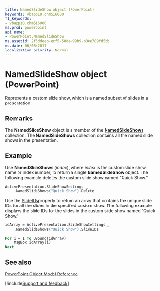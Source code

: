 ```yaml
---
title: NamedSlideShow object (PowerPoint)
keywords: vbapp10.chm516000
f1_keywords:
- vbapp10.chm516000
ms.prod: powerpoint
api_name:
- PowerPoint.NamedSlideShow
ms.assetid: 2f5ddeeb-ecf5-50da-99b9-b38e789fd5bb
ms.date: 06/08/2017
localization_priority: Normal
---
```



# NamedSlideShow object (PowerPoint)

Represents a custom slide show, which is a named subset of slides in a presentation. 


## Remarks

The  **NamedSlideShow** object is a member of the **[NamedSlideShows](PowerPoint.NamedSlideShows.md)** collection. The **NamedSlideShows** collection contains all the named slide shows in the presentation.


## Example

Use  **NamedSlideShows** (_index_), where _index_ is the custom slide show name or index number, to return a single **NamedSlideShow** object. The following example deletes the custom slide show named "Quick Show."


```vb
ActivePresentation.SlideShowSettings _
    .NamedSlideShows("Quick Show").Delete
```

Use the [SlideIDs](PowerPoint.NamedSlideShow.SlideIDs.md)property to return an array that contains the unique slide IDs for all the slides in the specified custom show. The following example displays the slide IDs for the slides in the custom slide show named "Quick Show."




```vb
idArray = ActivePresentation.SlideShowSettings _
    .NamedSlideShows("Quick Show").SlideIDs

For i = 1 To UBound(idArray)
    MsgBox idArray(i)
Next
```


## See also


[PowerPoint Object Model Reference](overview/PowerPoint/object-model.md)

[!include[Support and feedback](~/includes/feedback-boilerplate.md)]